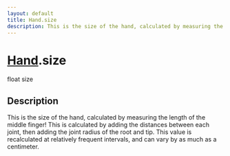 ```yaml
---
layout: default
title: Hand.size
description: This is the size of the hand, calculated by measuring the length of the middle finger! This is calculated by adding the distances between each joint, then adding the joint radius of the root and tip. This value is recalculated at relatively frequent intervals, and can vary by as much as a centimeter.
---
```

# [Hand]({{site.url}}/Pages/StereoKit/Hand.html).size

<div class='signature' markdown='1'>
float size
</div>

## Description
This is the size of the hand, calculated by measuring
the length of the middle finger! This is calculated by adding the
distances between each joint, then adding the joint radius of the
root and tip. This value is recalculated at relatively frequent
intervals, and can vary by as much as a centimeter.


